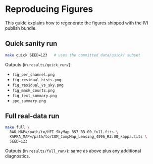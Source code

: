 # Reproducing Figures

This guide explains how to regenerate the figures shipped with the IVI
publish bundle.

## Quick sanity run

```bash
make quick SEED=123   # uses the committed data/quick/ subset
```

Outputs (in `results/quick_run/`):
- `fig_per_channel.png`
- `fig_residual_hists.png`
- `fig_residual_vs_sky.png`
- `fig_mask_counts.png`
- `fig_text_summary.png`
- `ppc_summary.png`

## Full real-data run

```bash
make full \
  RAD_MAP=/path/to/HFI_SkyMap_857_R3.00_full.fits \
  KAPPA_MAP=/path/to/COM_CompMap_Lensing_4096_R3.00_kappa.fits \
  SEED=123
```

Outputs (in `results/full_run/`): same as above plus any additional diagnostics.
